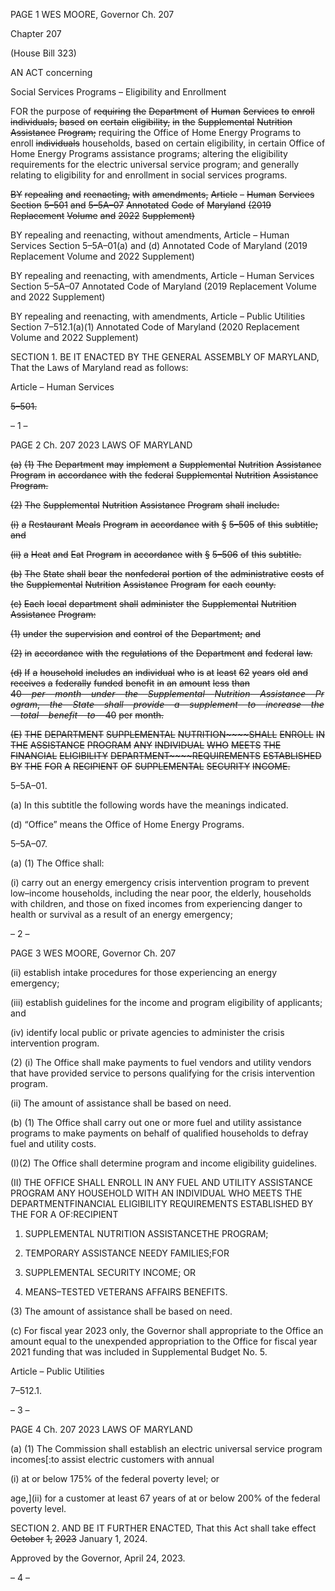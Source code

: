 PAGE 1
WES MOORE, Governor Ch. 207

Chapter 207

(House Bill 323)

AN ACT concerning

Social Services Programs – Eligibility and Enrollment

FOR the purpose of ~~requiring~~ ~~the~~ ~~Department~~ ~~of~~ ~~Human~~ ~~Services~~ ~~to~~ ~~enroll~~ ~~individuals,~~
~~based~~ ~~on~~ ~~certain~~ ~~eligibility,~~ ~~in~~ ~~the~~ ~~Supplemental~~ ~~Nutrition~~ ~~Assistance~~ ~~Program;~~
requiring the Office of Home Energy Programs to enroll ~~individuals~~ households,
based on certain eligibility, in certain Office of Home Energy Programs assistance
programs; altering the eligibility requirements for the electric universal service
program; and generally relating to eligibility for and enrollment in social services
programs.

~~BY~~ ~~repealing~~ ~~and~~ ~~reenacting,~~ ~~with~~ ~~amendments,~~
~~Article~~ ~~–~~ ~~Human~~ ~~Services~~
~~Section~~ ~~5–501~~ ~~and~~ ~~5–5A–07~~
~~Annotated~~ ~~Code~~ ~~of~~ ~~Maryland~~
~~(2019~~ ~~Replacement~~ ~~Volume~~ ~~and~~ ~~2022~~ ~~Supplement)~~

BY repealing and reenacting, without amendments,
Article – Human Services
Section 5–5A–01(a) and (d)
Annotated Code of Maryland
(2019 Replacement Volume and 2022 Supplement)

BY repealing and reenacting, with amendments,
Article – Human Services
Section 5–5A–07
Annotated Code of Maryland
(2019 Replacement Volume and 2022 Supplement)

BY repealing and reenacting, with amendments,
Article – Public Utilities
Section 7–512.1(a)(1)
Annotated Code of Maryland
(2020 Replacement Volume and 2022 Supplement)

SECTION 1. BE IT ENACTED BY THE GENERAL ASSEMBLY OF MARYLAND,
That the Laws of Maryland read as follows:

Article – Human Services

~~5–501.~~

– 1 –

PAGE 2
Ch. 207 2023 LAWS OF MARYLAND

~~(a)~~ ~~(1)~~ ~~The~~ ~~Department~~ ~~may~~ ~~implement~~ ~~a~~ ~~Supplemental~~ ~~Nutrition~~ ~~Assistance~~
~~Program~~ ~~in~~ ~~accordance~~ ~~with~~ ~~the~~ ~~federal~~ ~~Supplemental~~ ~~Nutrition~~ ~~Assistance~~ ~~Program.~~

~~(2)~~ ~~The~~ ~~Supplemental~~ ~~Nutrition~~ ~~Assistance~~ ~~Program~~ ~~shall~~ ~~include:~~

~~(i)~~ ~~a~~ ~~Restaurant~~ ~~Meals~~ ~~Program~~ ~~in~~ ~~accordance~~ ~~with~~ ~~§~~ ~~5–505~~ ~~of~~ ~~this~~
~~subtitle;~~ ~~and~~

~~(ii)~~ ~~a~~ ~~Heat~~ ~~and~~ ~~Eat~~ ~~Program~~ ~~in~~ ~~accordance~~ ~~with~~ ~~§~~ ~~5–506~~ ~~of~~ ~~this~~
~~subtitle.~~

~~(b)~~ ~~The~~ ~~State~~ ~~shall~~ ~~bear~~ ~~the~~ ~~nonfederal~~ ~~portion~~ ~~of~~ ~~the~~ ~~administrative~~ ~~costs~~ ~~of~~ ~~the~~
~~Supplemental~~ ~~Nutrition~~ ~~Assistance~~ ~~Program~~ ~~for~~ ~~each~~ ~~county.~~

~~(c)~~ ~~Each~~ ~~local~~ ~~department~~ ~~shall~~ ~~administer~~ ~~the~~ ~~Supplemental~~ ~~Nutrition~~
~~Assistance~~ ~~Program:~~

~~(1)~~ ~~under~~ ~~the~~ ~~supervision~~ ~~and~~ ~~control~~ ~~of~~ ~~the~~ ~~Department;~~ ~~and~~

~~(2)~~ ~~in~~ ~~accordance~~ ~~with~~ ~~the~~ ~~regulations~~ ~~of~~ ~~the~~ ~~Department~~ ~~and~~ ~~federal~~ ~~law.~~

~~(d)~~ ~~If~~ ~~a~~ ~~household~~ ~~includes~~ ~~an~~ ~~individual~~ ~~who~~ ~~is~~ ~~at~~ ~~least~~ ~~62~~ ~~years~~ ~~old~~ ~~and~~ ~~receives~~
~~a~~ ~~federally~~ ~~funded~~ ~~benefit~~ ~~in~~ ~~an~~ ~~amount~~ ~~less~~ ~~than~~ ~~$40~~ ~~per~~ ~~month~~ ~~under~~ ~~the~~ ~~Supplemental~~
~~Nutrition~~ ~~Assistance~~ ~~Program,~~ ~~the~~ ~~State~~ ~~shall~~ ~~provide~~ ~~a~~ ~~supplement~~ ~~to~~ ~~increase~~ ~~the~~ ~~total~~
~~benefit~~ ~~to~~ ~~$40~~ ~~per~~ ~~month.~~

~~(E)~~ ~~THE~~ ~~DEPARTMENT~~ ~~SUPPLEMENTAL~~ ~~NUTRITION~~~~SHALL~~ ~~ENROLL~~ ~~IN~~ ~~THE~~
~~ASSISTANCE~~ ~~PROGRAM~~ ~~ANY~~ ~~INDIVIDUAL~~ ~~WHO~~ ~~MEETS~~ ~~THE~~ ~~FINANCIAL~~ ~~ELIGIBILITY~~
~~DEPARTMENT~~~~REQUIREMENTS~~ ~~ESTABLISHED~~ ~~BY~~ ~~THE~~ ~~FOR~~ ~~A~~ ~~RECIPIENT~~ ~~OF~~
~~SUPPLEMENTAL~~ ~~SECURITY~~ ~~INCOME.~~

5–5A–01.

(a) In this subtitle the following words have the meanings indicated.

(d) “Office” means the Office of Home Energy Programs.

5–5A–07.

(a) (1) The Office shall:

(i) carry out an energy emergency crisis intervention program to
prevent low–income households, including the near poor, the elderly, households with
children, and those on fixed incomes from experiencing danger to health or survival as a
result of an energy emergency;

– 2 –

PAGE 3
WES MOORE, Governor Ch. 207

(ii) establish intake procedures for those experiencing an energy
emergency;

(iii) establish guidelines for the income and program eligibility of
applicants; and

(iv) identify local public or private agencies to administer the crisis
intervention program.

(2) (i) The Office shall make payments to fuel vendors and utility
vendors that have provided service to persons qualifying for the crisis intervention
program.

(ii) The amount of assistance shall be based on need.

(b) (1) The Office shall carry out one or more fuel and utility assistance
programs to make payments on behalf of qualified households to defray fuel and utility
costs.

(I)(2) The Office shall determine program and income eligibility
guidelines.

(II) THE OFFICE SHALL ENROLL IN ANY FUEL AND UTILITY
ASSISTANCE PROGRAM ANY HOUSEHOLD WITH AN INDIVIDUAL WHO MEETS THE
DEPARTMENTFINANCIAL ELIGIBILITY REQUIREMENTS ESTABLISHED BY THE FOR A
OF:RECIPIENT

1. SUPPLEMENTAL NUTRITION ASSISTANCETHE
PROGRAM;

2. TEMPORARY ASSISTANCE NEEDY FAMILIES;FOR

3. SUPPLEMENTAL SECURITY INCOME; OR

4. MEANS–TESTED VETERANS AFFAIRS BENEFITS.

(3) The amount of assistance shall be based on need.

(c) For fiscal year 2023 only, the Governor shall appropriate to the Office an
amount equal to the unexpended appropriation to the Office for fiscal year 2021 funding
that was included in Supplemental Budget No. 5.

Article – Public Utilities

7–512.1.

– 3 –

PAGE 4
Ch. 207 2023 LAWS OF MARYLAND

(a) (1) The Commission shall establish an electric universal service program
incomes[:to assist electric customers with annual

(i) at or below 175% of the federal poverty level; or

age,](ii) for a customer at least 67 years of at or below 200% of the
federal poverty level.

SECTION 2. AND BE IT FURTHER ENACTED, That this Act shall take effect
~~October~~ ~~1,~~ ~~2023~~ January 1, 2024.

Approved by the Governor, April 24, 2023.

– 4 –